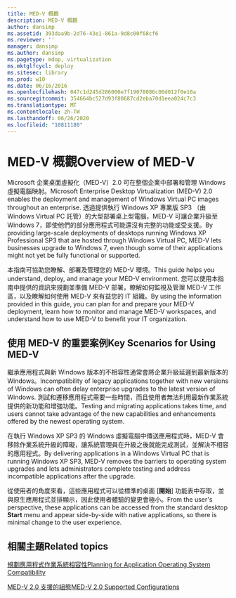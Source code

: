 ```yaml
---
title: MED-V 概觀
description: MED-V 概觀
author: dansimp
ms.assetid: 393daa9b-2d76-43e1-861a-9d8c00f68cf6
ms.reviewer: ''
manager: dansimp
ms.author: dansimp
ms.pagetype: mdop, virtualization
ms.mktglfcycl: deploy
ms.sitesec: library
ms.prod: w10
ms.date: 06/16/2016
ms.openlocfilehash: 047c1d245d286000e7f19078086c00d012f0e10a
ms.sourcegitcommit: 354664bc527d93f80687cd2eba70d1eea024c7c3
ms.translationtype: MT
ms.contentlocale: zh-TW
ms.lasthandoff: 06/26/2020
ms.locfileid: "10811180"
---
```

# <span data-ttu-id="5bf31-103">MED-V 概觀</span><span class="sxs-lookup"><span data-stu-id="5bf31-103">Overview of MED-V</span></span>


<span data-ttu-id="5bf31-104">Microsoft 企業桌面虛擬化（MED-V）2.0 可在整個企業中部署和管理 Windows 虛擬電腦映射。</span><span class="sxs-lookup"><span data-stu-id="5bf31-104">Microsoft Enterprise Desktop Virtualization (MED-V) 2.0 enables the deployment and management of Windows Virtual PC images throughout an enterprise.</span></span> <span data-ttu-id="5bf31-105">透過提供執行 Windows XP 專業版 SP3 （由 Windows Virtual PC 託管）的大型部署桌上型電腦，MED-V 可讓企業升級至 Windows 7，即使他們的部分應用程式可能還沒有完整的功能或受支援。</span><span class="sxs-lookup"><span data-stu-id="5bf31-105">By providing large-scale deployments of desktops running Windows XP Professional SP3 that are hosted through Windows Virtual PC, MED-V lets businesses upgrade to Windows 7, even though some of their applications might not yet be fully functional or supported.</span></span>

<span data-ttu-id="5bf31-106">本指南可協助您瞭解、部署及管理您的 MED-V 環境。</span><span class="sxs-lookup"><span data-stu-id="5bf31-106">This guide helps you understand, deploy, and manage your MED-V environment.</span></span> <span data-ttu-id="5bf31-107">您可以使用本指南中提供的資訊來規劃並準備 MED-V 部署，瞭解如何監視及管理 MED-V 工作區，以及瞭解如何使用 MED-V 來有益您的 IT 組織。</span><span class="sxs-lookup"><span data-stu-id="5bf31-107">By using the information provided in this guide, you can plan for and prepare your MED-V deployment, learn how to monitor and manage MED-V workspaces, and understand how to use MED-V to benefit your IT organization.</span></span>

## <span data-ttu-id="5bf31-108">使用 MED-V 的重要案例</span><span class="sxs-lookup"><span data-stu-id="5bf31-108">Key Scenarios for Using MED-V</span></span>


<span data-ttu-id="5bf31-109">繼承應用程式與新 Windows 版本的不相容性通常會將企業升級延遲到最新版本的 Windows。</span><span class="sxs-lookup"><span data-stu-id="5bf31-109">Incompatibility of legacy applications together with new versions of Windows can often delay enterprise upgrades to the latest version of Windows.</span></span> <span data-ttu-id="5bf31-110">測試和遷移應用程式需要一些時間，而且使用者無法利用最新作業系統提供的新功能和增強功能。</span><span class="sxs-lookup"><span data-stu-id="5bf31-110">Testing and migrating applications takes time, and users cannot take advantage of the new capabilities and enhancements offered by the newest operating system.</span></span>

<span data-ttu-id="5bf31-111">在執行 Windows XP SP3 的 Windows 虛擬電腦中傳送應用程式時，MED-V 會移除作業系統升級的障礙，讓系統管理員在升級之後就能完成測試，並解決不相容的應用程式。</span><span class="sxs-lookup"><span data-stu-id="5bf31-111">By delivering applications in a Windows Virtual PC that is running Windows XP SP3, MED-V removes the barriers to operating system upgrades and lets administrators complete testing and address incompatible applications after the upgrade.</span></span>

<span data-ttu-id="5bf31-112">從使用者的角度來看，這些應用程式可以從標準的桌面 [**開始**] 功能表中存取，並與原生應用程式並排顯示，因此使用者體驗的變更會極小。</span><span class="sxs-lookup"><span data-stu-id="5bf31-112">From the user's perspective, these applications can be accessed from the standard desktop **Start** menu and appear side-by-side with native applications, so there is minimal change to the user experience.</span></span>

## <span data-ttu-id="5bf31-113">相關主題</span><span class="sxs-lookup"><span data-stu-id="5bf31-113">Related topics</span></span>


[<span data-ttu-id="5bf31-114">規劃應用程式作業系統相容性</span><span class="sxs-lookup"><span data-stu-id="5bf31-114">Planning for Application Operating System Compatibility</span></span>](planning-for-application-operating-system-compatibility.md)

[<span data-ttu-id="5bf31-115">MED-V 2.0 支援的組態</span><span class="sxs-lookup"><span data-stu-id="5bf31-115">MED-V 2.0 Supported Configurations</span></span>](med-v-20-supported-configurations.md)

 

 






